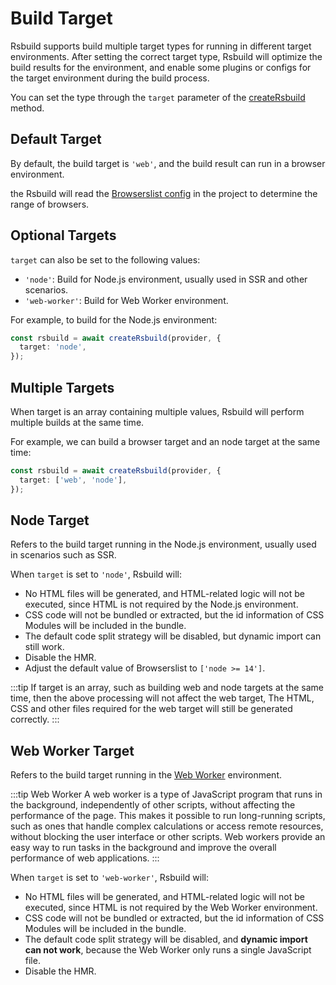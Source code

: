 # Build Target

Rsbuild supports build multiple target types for running in different target environments. After setting the correct target type, Rsbuild will optimize the build results for the environment, and enable some plugins or configs for the target environment during the build process.

You can set the type through the `target` parameter of the [createRsbuild](/api/javascript-api/core.html#createbuilder) method.

## Default Target

By default, the build target is `'web'`, and the build result can run in a browser environment.

the Rsbuild will read the [Browserslist config](https://github.com/browserslist/browserslist) in the project to determine the range of browsers.

## Optional Targets

`target` can also be set to the following values:

- `'node'`: Build for Node.js environment, usually used in SSR and other scenarios.
- `'web-worker'`: Build for Web Worker environment.

For example, to build for the Node.js environment:

```ts
const rsbuild = await createRsbuild(provider, {
  target: 'node',
});
```

## Multiple Targets

When target is an array containing multiple values, Rsbuild will perform multiple builds at the same time.

For example, we can build a browser target and an node target at the same time:

```ts
const rsbuild = await createRsbuild(provider, {
  target: ['web', 'node'],
});
```

## Node Target

Refers to the build target running in the Node.js environment, usually used in scenarios such as SSR.

When `target` is set to `'node'`, Rsbuild will:

- No HTML files will be generated, and HTML-related logic will not be executed, since HTML is not required by the Node.js environment.
- CSS code will not be bundled or extracted, but the id information of CSS Modules will be included in the bundle.
- The default code split strategy will be disabled, but dynamic import can still work.
- Disable the HMR.
- Adjust the default value of Browserslist to `['node >= 14']`.

:::tip
If target is an array, such as building web and node targets at the same time, then the above processing will not affect the web target, The HTML, CSS and other files required for the web target will still be generated correctly.
:::

## Web Worker Target

Refers to the build target running in the [Web Worker](https://developer.mozilla.org/en-US/docs/Web/API/Web_Workers_API) environment.

:::tip Web Worker
A web worker is a type of JavaScript program that runs in the background, independently of other scripts, without affecting the performance of the page. This makes it possible to run long-running scripts, such as ones that handle complex calculations or access remote resources, without blocking the user interface or other scripts. Web workers provide an easy way to run tasks in the background and improve the overall performance of web applications.
:::

When `target` is set to `'web-worker'`, Rsbuild will:

- No HTML files will be generated, and HTML-related logic will not be executed, since HTML is not required by the Web Worker environment.
- CSS code will not be bundled or extracted, but the id information of CSS Modules will be included in the bundle.
- The default code split strategy will be disabled, and **dynamic import can not work**, because the Web Worker only runs a single JavaScript file.
- Disable the HMR.
